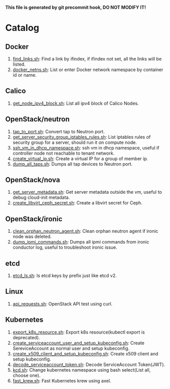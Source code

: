 **This file is generated by git precommit hook, DO NOT MODIFY IT!**

# Catalog

## Docker

1. [find_links.sh](./Docker/find_links.sh): Find a link by ifindex, if ifindex not set, all the links will be listed.
2. [docker_netns.sh](./Docker/docker_netns.sh): List or enter Docker network namespace by container id or name.

## Calico

1. [get_node_ipv4_block.sh](./Calico/get_node_ipv4_block.sh): List all ipv4 block of Calico Nodes.

## OpenStack/neutron

1. [tap_to_port.sh](./OpenStack/neutron/tap_to_port.sh): Convert tap to Neutron port.
2. [get_server_security_group_iptables_rules.sh](./OpenStack/neutron/get_server_security_group_iptables_rules.sh): List iptables rules of security group for a server, should run it on compute node.
3. [ssh_vm_in_dhcp_namespace.sh](./OpenStack/neutron/ssh_vm_in_dhcp_namespace.sh): ssh vm in dhcp namespace, useful if controller node not reachable to tenant network.
4. [create_virtual_ip.sh](./OpenStack/neutron/create_virtual_ip.sh): Create a virtual IP for a group of member ip.
5. [dump_all_taps.sh](./OpenStack/neutron/dump_all_taps.sh): Dumps all tap devices to Neutron port.

## OpenStack/nova

1. [get_server_metadata.sh](./OpenStack/nova/get_server_metadata.sh): Get server metadata outside the vm, useful to debug cloud-init metadata.
2. [create_libvirt_ceph_secret.sh](./OpenStack/nova/create_libvirt_ceph_secret.sh): Create a libvirt secret for Ceph.

## OpenStack/ironic

1. [clean_orphan_neutron_agent.sh](./OpenStack/ironic/clean_orphan_neutron_agent.sh): Clean orphan neutron agent if ironic node was deleted.
2. [dump_ipmi_commands.sh](./OpenStack/ironic/dump_ipmi_commands.sh): Dumps all ipmi commands from ironic conductor log, useful to troubleshoot ironic issue.

## etcd

1. [etcd_ls.sh](./etcd/etcd_ls.sh): ls etcd keys by prefix just like etcd v2.

## Linux

1. [api_requests.sh](./Linux/api_requests.sh): OpenStack API test using curl.

## Kubernetes

1. [export_k8s_resource.sh](./Kubernetes/export_k8s_resource.sh): Export k8s resource(kubectl export is deprecated).
2. [create_serviceaccount_user_and_setup_kubeconfig.sh](./Kubernetes/create_serviceaccount_user_and_setup_kubeconfig.sh): Create SereviceAccount as normal user and setup kubeconfig.
3. [create_x509_client_and_setup_kubeconfig.sh](./Kubernetes/create_x509_client_and_setup_kubeconfig.sh): Create x509 client and setup kubeconfig.
4. [decode_serviceaccount_token.sh](./Kubernetes/decode_serviceaccount_token.sh): Decode ServiceAccount Token(JWT).
5. [kcd.sh](./Kubernetes/kcd.sh): Change kubernetes namespace using bash select(List all, choose one).
6. [fast_krew.sh](./Kubernetes/fast_krew.sh): Fast Kubernetes krew using axel.
